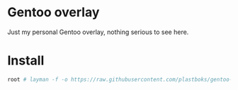 Gentoo overlay
==============

Just my personal Gentoo overlay, nothing serious to see here.

Install
=======
```bash
root # layman -f -o https://raw.githubusercontent.com/plastboks/gentoo-overlay/master/repository.xml -a plastboks-overlay
```
